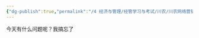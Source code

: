 ```yaml
---
{"dg-publish":true,"permalink":"/4 经济与管理/经管学习与考试/川农/川农网络营销/20201013/","title":"20201013"}
---
```



今天有什么问题呢？我搞忘了